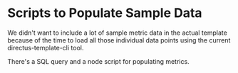 # Scripts to Populate Sample Data

We didn't want to include a lot of sample metric data in the actual template because of the time to load all those individual data points using the current directus-template-cli tool.

There's a SQL query and a node script for populating metrics.
